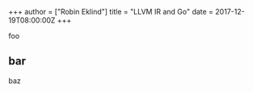 +++
author = ["Robin Eklind"]
title = "LLVM IR and Go"
date = 2017-12-19T08:00:00Z
+++

<!-- TODO: remember to update date to 2018 -->

foo

## bar

baz
